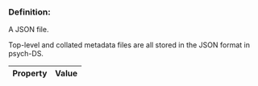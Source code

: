 ### Definition:

A JSON file.

Top-level and collated metadata files are all stored in the JSON format in psych-DS.


| Property | Value |
|----------|--------|
